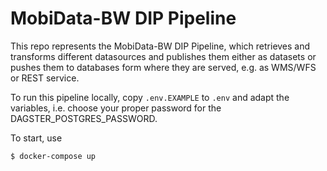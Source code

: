 # MobiData-BW DIP Pipeline

This repo represents the MobiData-BW DIP Pipeline, which retrieves and transforms 
different datasources and publishes them either as datasets or pushes them to 
databases form where they are served, e.g. as WMS/WFS or REST service.

To run this pipeline locally, copy `.env.EXAMPLE` to `.env` and adapt the variables, i.e. 
choose your proper password for the DAGSTER_POSTGRES_PASSWORD.

To start, use

```sh
$ docker-compose up
```
